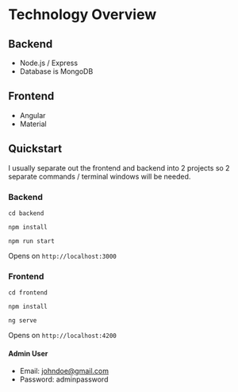 # Technology Overview

## Backend
- Node.js / Express
- Database is MongoDB

## Frontend
- Angular
- Material

## Quickstart
I usually separate out the frontend and backend into 2 projects so 2 separate commands / terminal windows will be needed.

### Backend
`cd backend`

`npm install`

`npm run start`

Opens on `http://localhost:3000`

### Frontend
`cd frontend`

`npm install`

`ng serve`

Opens on `http://localhost:4200`

#### Admin User
- Email: johndoe@gmail.com
- Password: adminpassword
